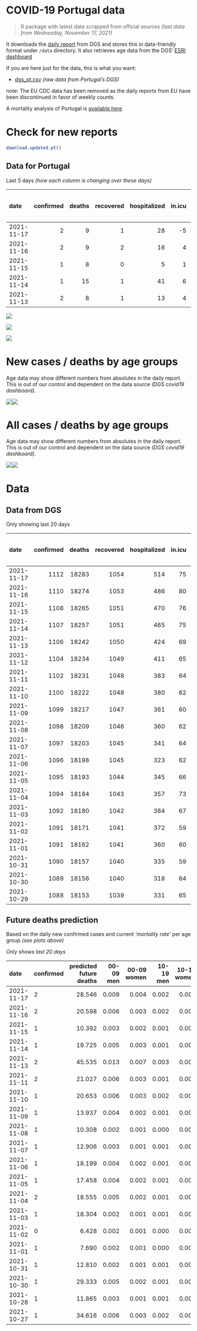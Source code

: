 COVID-19 Portugal data
================

> R package with latest data scrapped from official sources *(last data
> from Wednesday, November 17, 2021)*

It downloads the [daily
report](https://covid19.min-saude.pt/relatorio-de-situacao/) from DGS
and stores this in data-friendly format under `/data` directory. It also
retrieves age data from the DGS’ [ESRI
dashboard](https://covid19.min-saude.pt/ponto-de-situacao-atual-em-portugal/)

If you are here just for the data, this is what you want:

-   [dgs\_pt.csv](raw/master/data/dgs_pt.csv) *(raw data from Portugal’s
    DGS)*

note: The EU CDC data has been removed as the daily reports from EU have
been discontinued in favor of weekly counts.

A mortality analysis of Portugal is [available
here](https://averissimo.github.io/covid19-analysis/mortality.html)

# Check for new reports

``` r
download.updated.pt()
```

## Data for Portugal

Last 5 days *(how each column is changing over these days)*

| date       | confirmed | deaths | recovered | hospitalized | in.icu | first vaccine | second vaccine | confirmed m 00-09 | confirmed w 00-09 | confirmed m 10-19 | confirmed w 10-19 | confirmed m 20-29 | confirmed w 20-29 | confirmed m 30-39 | confirmed w 30-39 | confirmed m 40-49 | confirmed w 40-49 | confirmed m 50-59 | confirmed w 50-59 | confirmed m 60-69 | confirmed w 60-69 | confirmed m 70-79 | confirmed w 70-79 | confirmed m 80+ | confirmed w 80+ | death m 00-09 | death w 00-09 | death m 10-19 | death w 10-19 | death m 20-29 | death w 20-29 | death m 30-39 | death w 30-39 | death m 40-49 | death w 40-49 | death m 50-59 | death w 50-59 | death m 60-69 | death w 60-69 | death m 70-79 | death w 70-79 | death m 80+ | death w 80+ |
|:-----------|----------:|-------:|----------:|-------------:|-------:|--------------:|---------------:|------------------:|------------------:|------------------:|------------------:|------------------:|------------------:|------------------:|------------------:|------------------:|------------------:|------------------:|------------------:|------------------:|------------------:|------------------:|------------------:|----------------:|----------------:|--------------:|--------------:|--------------:|--------------:|--------------:|--------------:|--------------:|--------------:|--------------:|--------------:|--------------:|--------------:|--------------:|--------------:|--------------:|--------------:|------------:|------------:|
| 2021-11-17 |         2 |      9 |         1 |           28 |     -5 |            NA |             NA |               159 |               142 |               148 |                90 |               208 |               152 |               184 |               189 |               194 |               205 |               162 |               193 |               107 |               134 |                87 |                92 |              30 |              49 |             0 |             0 |             0 |             0 |             0 |             0 |             0 |             0 |             0 |             0 |             0 |             0 |             1 |             0 |             2 |             2 |           0 |           4 |
| 2021-11-16 |         2 |      9 |         2 |           16 |      4 |            NA |             NA |               108 |               111 |                91 |                63 |               128 |                99 |               123 |               120 |               127 |               147 |                91 |               105 |                70 |               110 |                66 |                77 |              24 |              28 |             0 |             0 |             0 |             0 |             0 |             0 |             0 |             0 |             0 |             0 |             0 |             0 |             0 |             2 |             1 |             0 |           1 |           5 |
| 2021-11-15 |         1 |      8 |         0 |            5 |      1 |            NA |             NA |                62 |                59 |                49 |                33 |                86 |                61 |                80 |                56 |                81 |                85 |                55 |                77 |                45 |                55 |                35 |                32 |              13 |              11 |             0 |             0 |             0 |             0 |             0 |             0 |             0 |             0 |             0 |             0 |             0 |             0 |             0 |             0 |             2 |             0 |           2 |           4 |
| 2021-11-14 |         1 |     15 |         1 |           41 |      6 |            NA |             NA |                85 |                92 |                76 |                74 |               122 |                78 |                92 |               126 |               114 |               111 |                99 |                97 |                78 |                70 |                50 |                50 |              21 |              47 |             0 |             0 |             0 |             0 |             0 |             0 |             0 |             0 |             0 |             0 |             0 |             0 |             3 |             1 |             1 |             2 |           6 |           2 |
| 2021-11-13 |         2 |      8 |         1 |           13 |      4 |            NA |             NA |                NA |                NA |                NA |                NA |                NA |                NA |                NA |                NA |                NA |                NA |                NA |                NA |                NA |                NA |                NA |                NA |              NA |              NA |            NA |            NA |            NA |            NA |            NA |            NA |            NA |            NA |            NA |            NA |            NA |            NA |            NA |            NA |            NA |            NA |          NA |          NA |

![](README_files/figure-gfm/totals-1.svg)<!-- -->

![](README_files/figure-gfm/differential-1.svg)<!-- -->

![](README_files/figure-gfm/differential_7days-1.svg)<!-- -->

# New cases / deaths by age groups

Age data may show different numbers from absolutes in the daily report.
This is out of our control and dependent on the data source *(DGS
covid19 dashboard)*.

![](README_files/figure-gfm/new_cases_deaths-1.svg)<!-- -->![](README_files/figure-gfm/new_cases_deaths-2.svg)<!-- -->

# All cases / deaths by age groups

Age data may show different numbers from absolutes in the daily report.
This is out of our control and dependent on the data source *(DGS
covid19 dashboard)*.

![](README_files/figure-gfm/total_cases_deaths-1.svg)<!-- -->![](README_files/figure-gfm/total_cases_deaths-2.svg)<!-- -->

# Data

## Data from DGS

Only showing last 20 days

| date       | confirmed | deaths | recovered | hospitalized | in.icu | confirmed m 00-09 | confirmed w 00-09 | confirmed m 10-19 | confirmed w 10-19 | confirmed m 20-29 | confirmed w 20-29 | confirmed m 30-39 | confirmed w 30-39 | confirmed m 40-49 | confirmed w 40-49 | confirmed m 50-59 | confirmed w 50-59 | confirmed m 60-69 | confirmed w 60-69 | confirmed m 70-79 | confirmed w 70-79 | confirmed m 80+ | confirmed w 80+ | death m 00-09 | death w 00-09 | death m 10-19 | death w 10-19 | death m 20-29 | death w 20-29 | death m 30-39 | death w 30-39 | death m 40-49 | death w 40-49 | death m 50-59 | death w 50-59 | death m 60-69 | death w 60-69 | death m 70-79 | death w 70-79 | death m 80+ | death w 80+ | first vaccine | second vaccine |
|:-----------|----------:|-------:|----------:|-------------:|-------:|------------------:|------------------:|------------------:|------------------:|------------------:|------------------:|------------------:|------------------:|------------------:|------------------:|------------------:|------------------:|------------------:|------------------:|------------------:|------------------:|----------------:|----------------:|--------------:|--------------:|--------------:|--------------:|--------------:|--------------:|--------------:|--------------:|--------------:|--------------:|--------------:|--------------:|--------------:|--------------:|--------------:|--------------:|------------:|------------:|--------------:|---------------:|
| 2021-11-17 |      1112 |  18283 |      1054 |          514 |     75 |             36229 |             34901 |             59575 |             59444 |             88791 |             91748 |             77189 |             86444 |             79961 |             98182 |             67139 |             84186 |             49159 |             54019 |             31351 |             35195 |           26276 |           52121 |             2 |             1 |             1 |             1 |             8 |             5 |            27 |            20 |           112 |            72 |           366 |           158 |          1150 |           516 |          2437 |          1478 |        5471 |        6458 |            NA |             NA |
| 2021-11-16 |      1110 |  18274 |      1053 |          486 |     80 |             36070 |             34759 |             59427 |             59354 |             88583 |             91596 |             77005 |             86255 |             79767 |             97977 |             66977 |             83993 |             49052 |             53885 |             31264 |             35103 |           26246 |           52072 |             2 |             1 |             1 |             1 |             8 |             5 |            27 |            20 |           112 |            72 |           366 |           158 |          1149 |           516 |          2435 |          1476 |        5471 |        6454 |            NA |             NA |
| 2021-11-15 |      1108 |  18265 |      1051 |          470 |     76 |             35962 |             34648 |             59336 |             59291 |             88455 |             91497 |             76882 |             86135 |             79640 |             97830 |             66886 |             83888 |             48982 |             53775 |             31198 |             35026 |           26222 |           52044 |             2 |             1 |             1 |             1 |             8 |             5 |            27 |            20 |           112 |            72 |           366 |           158 |          1149 |           514 |          2434 |          1476 |        5470 |        6449 |            NA |             NA |
| 2021-11-14 |      1107 |  18257 |      1051 |          465 |     75 |             35900 |             34589 |             59287 |             59258 |             88369 |             91436 |             76802 |             86079 |             79559 |             97745 |             66831 |             83811 |             48937 |             53720 |             31163 |             34994 |           26209 |           52033 |             2 |             1 |             1 |             1 |             8 |             5 |            27 |            20 |           112 |            72 |           366 |           158 |          1149 |           514 |          2432 |          1476 |        5468 |        6445 |            NA |             NA |
| 2021-11-13 |      1106 |  18242 |      1050 |          424 |     69 |             35815 |             34497 |             59211 |             59184 |             88247 |             91358 |             76710 |             85953 |             79445 |             97634 |             66732 |             83714 |             48859 |             53650 |             31113 |             34944 |           26188 |           51986 |             2 |             1 |             1 |             1 |             8 |             5 |            27 |            20 |           112 |            72 |           366 |           158 |          1146 |           513 |          2431 |          1474 |        5462 |        6443 |            NA |             NA |
| 2021-11-12 |      1104 |  18234 |      1049 |          411 |     65 |                NA |                NA |                NA |                NA |                NA |                NA |                NA |                NA |                NA |                NA |                NA |                NA |                NA |                NA |                NA |                NA |              NA |              NA |            NA |            NA |            NA |            NA |            NA |            NA |            NA |            NA |            NA |            NA |            NA |            NA |            NA |            NA |            NA |            NA |          NA |          NA |            NA |             NA |
| 2021-11-11 |      1102 |  18231 |      1048 |          383 |     64 |             35574 |             34265 |             59039 |             59014 |             87946 |             91156 |             76482 |             85722 |             79198 |             97339 |             66503 |             83479 |             48694 |             53441 |             30980 |             34820 |           26138 |           51895 |             2 |             1 |             1 |             1 |             8 |             5 |            27 |            20 |           112 |            72 |           366 |           157 |          1146 |           512 |          2431 |          1473 |        5460 |        6437 |            NA |             NA |
| 2021-11-10 |      1100 |  18222 |      1048 |          380 |     62 |             35464 |             34159 |             58964 |             58954 |             87827 |             91070 |             76392 |             85612 |             79091 |             97217 |             66427 |             83390 |             48636 |             53353 |             30919 |             34766 |           26107 |           51859 |             2 |             1 |             1 |             1 |             8 |             5 |            27 |            20 |           112 |            72 |           366 |           157 |          1146 |           511 |          2430 |          1471 |        5458 |        6434 |            NA |             NA |
| 2021-11-09 |      1099 |  18217 |      1047 |          361 |     60 |             35360 |             34044 |             58864 |             58879 |             87686 |             90975 |             76277 |             85485 |             78990 |             97061 |             66353 |             83283 |             48544 |             53274 |             30872 |             34705 |           26083 |           51814 |             2 |             1 |             1 |             1 |             8 |             5 |            27 |            20 |           112 |            72 |           366 |           157 |          1146 |           511 |          2430 |          1470 |        5457 |        6431 |            NA |             NA |
| 2021-11-08 |      1098 |  18209 |      1046 |          360 |     62 |             35288 |             33974 |             58809 |             58831 |             87563 |             90888 |             76202 |             85391 |             78905 |             96965 |             66279 |             83214 |             48496 |             53210 |             30821 |             34673 |           26065 |           51795 |             2 |             1 |             1 |             1 |             8 |             5 |            27 |            20 |           112 |            72 |           366 |           157 |          1145 |           511 |          2430 |          1470 |        5454 |        6427 |            NA |             NA |
| 2021-11-07 |      1097 |  18203 |      1045 |          341 |     64 |             35259 |             33941 |             58784 |             58808 |             87513 |             90856 |             76165 |             85352 |             78859 |             96932 |             66255 |             83179 |             48465 |             53172 |             30792 |             34647 |           26052 |           51772 |             2 |             1 |             1 |             1 |             8 |             5 |            27 |            20 |           112 |            72 |           366 |           157 |          1144 |           511 |          2429 |          1470 |        5454 |        6423 |            NA |             NA |
| 2021-11-06 |      1096 |  18198 |      1045 |          323 |     62 |             35207 |             33892 |             58719 |             58756 |             87415 |             90795 |             76094 |             85293 |             78771 |             96851 |             66199 |             83110 |             48419 |             53114 |             30753 |             34606 |           26037 |           51750 |             2 |             1 |             1 |             1 |             8 |             5 |            27 |            20 |           112 |            71 |           366 |           157 |          1143 |           511 |          2429 |          1470 |        5453 |        6421 |            NA |             NA |
| 2021-11-05 |      1095 |  18193 |      1044 |          345 |     66 |             35142 |             33820 |             58658 |             58697 |             87305 |             90718 |             76009 |             85223 |             78681 |             96746 |             66129 |             83043 |             48365 |             53059 |             30718 |             34562 |           26016 |           51696 |             2 |             1 |             1 |             1 |             8 |             5 |            27 |            20 |           112 |            71 |           366 |           157 |          1143 |           511 |          2425 |          1470 |        5453 |        6420 |            NA |             NA |
| 2021-11-04 |      1094 |  18184 |      1043 |          357 |     73 |             35065 |             33749 |             58592 |             58630 |             87193 |             90644 |             75907 |             85130 |             78596 |             96633 |             66054 |             82958 |             48306 |             52991 |             30685 |             34517 |           25990 |           51658 |             2 |             1 |             1 |             1 |             8 |             5 |            27 |            20 |           112 |            71 |           366 |           157 |          1142 |           510 |          2424 |          1467 |        5452 |        6418 |            NA |             NA |
| 2021-11-03 |      1092 |  18180 |      1042 |          384 |     67 |             34978 |             33665 |             58506 |             58570 |             87071 |             90548 |             75816 |             85052 |             78493 |             96502 |             65973 |             82865 |             48248 |             52933 |             30639 |             34474 |           25963 |           51620 |             2 |             1 |             1 |             1 |             8 |             5 |            27 |            20 |           112 |            71 |           366 |           157 |          1142 |           510 |          2423 |          1466 |        5452 |        6416 |            NA |             NA |
| 2021-11-02 |      1091 |  18171 |      1041 |          372 |     59 |             34933 |             33626 |             58450 |             58529 |             86947 |             90504 |             75739 |             84973 |             78424 |             96415 |             65916 |             82792 |             48182 |             52879 |             30609 |             34423 |           25946 |           51559 |             2 |             1 |             1 |             1 |             8 |             5 |            27 |            20 |           111 |            71 |           366 |           157 |          1142 |           509 |          2421 |          1465 |        5452 |        6412 |            NA |             NA |
| 2021-11-01 |      1091 |  18162 |      1041 |          360 |     60 |             34902 |             33602 |             58431 |             58517 |             86912 |             90467 |             75707 |             84939 |             78386 |             96390 |             65895 |             82759 |             48157 |             52850 |             30598 |             34406 |           25943 |           51534 |             2 |             1 |             1 |             1 |             8 |             5 |            27 |            20 |           111 |            71 |           366 |           157 |          1142 |           509 |          2421 |          1465 |        5447 |        6408 |            NA |             NA |
| 2021-10-31 |      1090 |  18157 |      1040 |          335 |     59 |             34874 |             33565 |             58407 |             58495 |             86867 |             90435 |             75673 |             84906 |             78349 |             96353 |             65865 |             82735 |             48141 |             52828 |             30578 |             34385 |           25934 |           51514 |             2 |             1 |             1 |             1 |             8 |             5 |            27 |            20 |           111 |            71 |           366 |           157 |          1142 |           509 |          2421 |          1465 |        5445 |        6405 |            NA |             NA |
| 2021-10-30 |      1089 |  18156 |      1040 |          318 |     64 |             34837 |             33521 |             58370 |             58454 |             86791 |             90393 |             75616 |             84862 |             78302 |             96297 |             65821 |             82681 |             48105 |             52789 |             30549 |             34355 |           25916 |           51483 |             2 |             1 |             1 |             1 |             8 |             5 |            27 |            20 |           111 |            71 |           366 |           157 |          1142 |           509 |          2421 |          1465 |        5445 |        6404 |            NA |             NA |
| 2021-10-29 |      1088 |  18153 |      1039 |          331 |     65 |                NA |                NA |                NA |                NA |                NA |                NA |                NA |                NA |                NA |                NA |                NA |                NA |                NA |                NA |                NA |                NA |              NA |              NA |            NA |            NA |            NA |            NA |            NA |            NA |            NA |            NA |            NA |            NA |            NA |            NA |            NA |            NA |            NA |            NA |          NA |          NA |            NA |             NA |

## Future deaths prediction

Based on the daily new confirmed cases and current *‘mortality rate’*
per age group *(see plots above)*

*Only shows last 20 days*

| date       | confirmed | predicted future deaths | 00-09 men | 00-09 women | 10-19 men | 10-19 women | 20-29 men | 20-29 women | 30-39 men | 30-39 women | 40-49 men | 40-49 women | 50-59 men | 50-59 women | 60-69 men | 60-69 women | 70-79 men | 70-79 women | 80+ men | 80+ women |
|:-----------|:----------|------------------------:|----------:|------------:|----------:|------------:|----------:|------------:|----------:|------------:|----------:|------------:|----------:|------------:|----------:|------------:|----------:|------------:|--------:|----------:|
| 2021-11-17 | 2         |                  28.546 |     0.009 |       0.004 |     0.002 |       0.002 |     0.019 |       0.008 |     0.064 |       0.044 |     0.272 |       0.150 |     0.883 |       0.362 |     2.503 |       1.280 |     6.763 |       3.864 |   6.246 |     6.071 |
| 2021-11-16 | 2         |                  20.598 |     0.006 |       0.003 |     0.002 |       0.001 |     0.012 |       0.005 |     0.043 |       0.028 |     0.178 |       0.108 |     0.496 |       0.197 |     1.638 |       1.051 |     5.130 |       3.234 |   4.997 |     3.469 |
| 2021-11-15 | 1         |                  10.392 |     0.003 |       0.002 |     0.001 |       0.001 |     0.008 |       0.003 |     0.028 |       0.013 |     0.113 |       0.062 |     0.300 |       0.145 |     1.053 |       0.525 |     2.721 |       1.344 |   2.707 |     1.363 |
| 2021-11-14 | 1         |                  19.725 |     0.005 |       0.003 |     0.001 |       0.001 |     0.011 |       0.004 |     0.032 |       0.029 |     0.160 |       0.081 |     0.540 |       0.182 |     1.825 |       0.669 |     3.887 |       2.100 |   4.372 |     5.823 |
| 2021-11-13 | 2         |                  45.535 |     0.013 |       0.007 |     0.003 |       0.003 |     0.027 |       0.011 |     0.080 |       0.053 |     0.346 |       0.216 |     1.248 |       0.441 |     3.860 |       1.996 |    10.338 |       5.207 |  10.411 |    11.275 |
| 2021-11-11 | 2         |                  21.027 |     0.006 |       0.003 |     0.001 |       0.001 |     0.011 |       0.005 |     0.031 |       0.025 |     0.150 |       0.089 |     0.414 |       0.167 |     1.357 |       0.841 |     4.742 |       2.268 |   6.455 |     4.461 |
| 2021-11-10 | 1         |                  20.653 |     0.006 |       0.003 |     0.002 |       0.001 |     0.013 |       0.005 |     0.040 |       0.029 |     0.141 |       0.114 |     0.403 |       0.201 |     2.152 |       0.755 |     3.653 |       2.562 |   4.997 |     5.576 |
| 2021-11-09 | 1         |                  13.937 |     0.004 |       0.002 |     0.001 |       0.001 |     0.011 |       0.005 |     0.026 |       0.022 |     0.119 |       0.070 |     0.403 |       0.129 |     1.123 |       0.611 |     3.964 |       1.344 |   3.748 |     2.354 |
| 2021-11-08 | 1         |                  10.308 |     0.002 |       0.001 |     0.000 |       0.000 |     0.005 |       0.002 |     0.013 |       0.009 |     0.064 |       0.024 |     0.131 |       0.066 |     0.725 |       0.363 |     2.254 |       1.092 |   2.707 |     2.850 |
| 2021-11-07 | 1         |                  12.906 |     0.003 |       0.001 |     0.001 |       0.001 |     0.009 |       0.003 |     0.025 |       0.014 |     0.123 |       0.059 |     0.305 |       0.129 |     1.076 |       0.554 |     3.032 |       1.722 |   3.123 |     2.726 |
| 2021-11-06 | 1         |                  18.199 |     0.004 |       0.002 |     0.001 |       0.001 |     0.010 |       0.004 |     0.030 |       0.016 |     0.126 |       0.077 |     0.382 |       0.126 |     1.263 |       0.525 |     2.721 |       1.848 |   4.372 |     6.691 |
| 2021-11-05 | 1         |                  17.458 |     0.004 |       0.002 |     0.001 |       0.001 |     0.010 |       0.004 |     0.036 |       0.022 |     0.119 |       0.083 |     0.409 |       0.160 |     1.380 |       0.650 |     2.565 |       1.890 |   5.414 |     4.708 |
| 2021-11-04 | 2         |                  18.555 |     0.005 |       0.002 |     0.001 |       0.001 |     0.011 |       0.005 |     0.032 |       0.018 |     0.144 |       0.096 |     0.442 |       0.175 |     1.357 |       0.554 |     3.576 |       1.806 |   5.622 |     4.708 |
| 2021-11-03 | 1         |                  18.304 |     0.002 |       0.001 |     0.001 |       0.001 |     0.011 |       0.002 |     0.027 |       0.018 |     0.097 |       0.064 |     0.311 |       0.137 |     1.544 |       0.516 |     2.332 |       2.142 |   3.540 |     7.558 |
| 2021-11-02 | 0         |                   6.428 |     0.002 |       0.001 |     0.000 |       0.000 |     0.003 |       0.002 |     0.011 |       0.008 |     0.053 |       0.018 |     0.114 |       0.062 |     0.585 |       0.277 |     0.855 |       0.714 |   0.625 |     3.098 |
| 2021-11-01 | 1         |                   7.690 |     0.002 |       0.001 |     0.000 |       0.000 |     0.004 |       0.002 |     0.012 |       0.008 |     0.052 |       0.027 |     0.164 |       0.045 |     0.374 |       0.210 |     1.555 |       0.882 |   1.874 |     2.478 |
| 2021-10-31 | 1         |                  12.810 |     0.002 |       0.001 |     0.001 |       0.001 |     0.007 |       0.002 |     0.020 |       0.010 |     0.066 |       0.041 |     0.240 |       0.101 |     0.842 |       0.373 |     2.254 |       1.260 |   3.748 |     3.841 |
| 2021-10-30 | 1         |                  29.333 |     0.005 |       0.002 |     0.001 |       0.001 |     0.016 |       0.006 |     0.045 |       0.030 |     0.168 |       0.096 |     0.676 |       0.214 |     1.918 |       0.707 |     3.653 |       2.310 |   8.953 |    10.532 |
| 2021-10-28 | 1         |                  11.865 |     0.003 |       0.001 |     0.001 |       0.001 |     0.009 |       0.003 |     0.024 |       0.013 |     0.081 |       0.058 |     0.251 |       0.124 |     0.936 |       0.401 |     2.565 |       1.302 |   2.499 |     3.593 |
| 2021-10-27 | 1         |                  34.616 |     0.006 |       0.003 |     0.002 |       0.001 |     0.014 |       0.005 |     0.052 |       0.025 |     0.188 |       0.092 |     0.540 |       0.231 |     1.567 |       0.802 |     4.353 |       3.066 |  10.411 |    13.258 |
